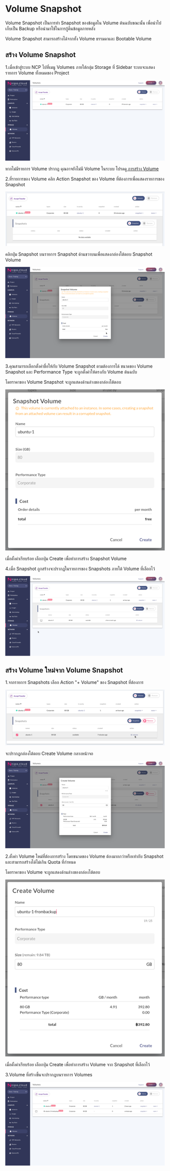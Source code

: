 # Volume Snapshot

Volume Snapshot เป็นการทำ Snapshot ของข้อมูลใน Volume ต้นฉบับขณะนั้น เพื่อนำไปเก็บเป็น Backup หรือนำมาใช้ในการกู้คืนข้อมูลภายหลัง

Volume Snapshot สามารถสร้างได้จากทั้ง Volume ธรรมดาและ Bootable Volume

## สร้าง Volume Snapshot

1.เมื่อเข้าสู่ระบบ NCP ไปที่เมนู Volumes ภายใต้กลุ่ม Storage ที่ Sidebar ระบบจะแสดงรายการ Volume ทั้งหมดของ Project

![](../.gitbook/assets/ncp-vol-snapshot-1.png)

หากไม่มีรายการ Volume ปรากฎ คุณอาจยังไม่มี Volume ในระบบ โปรดดู[ ](volumes-management.md#create-volume)[การสร้าง Volume](volumes-management.md#create-volume)

2.ที่รายการของ Volume คลิก Action Snapshot ของ Volume ที่ต้องการเพื่อแสดงรายการของ Snapshot

![](../.gitbook/assets/ncp-vol-snapshot-2.png)

คลิกปุ่ม Snapshot บนรายการ Snapshot ด้านขวาบนเพื่อแสดงกล่องโต้ตอบ Snapshot Volume

![](../.gitbook/assets/ncp-vol-snapshot-4.png)

3.คุณสามารถเลือกตั้งค่าชื่อให้กับ Volume Snapshot ตามต้องการได้ ขนาดของ Volume Snapshot และ Performance Type จะถูกตั้งค่าให้ตรงกับ Volume ต้นฉบับ

โดยราคาของ Volume Snapshot จะถูกแสดงด้านล่างของกล่องโต้ตอบ

![](../.gitbook/assets/ncp-vol-snapshot-5.png)

เมื่อตั้งค่าเรียบร้อย เลือกปุ่ม Create เพื่อทำการสร้าง Snapshot Volume

4.เมื่อ Snapshot ถูกสร้างจะปรากฎในรายการของ Snapshots ภายใต้ Volume ที่เลือกไว้

![](../.gitbook/assets/ncp-vol-snapshot-6.png)

## สร้าง Volume ใหม่จาก Volume Snapshot

1.จากรายการ Snapshots เลือก Action "+ Volume" ของ Snapshot ที่ต้องการ

![](../.gitbook/assets/ncp-vol-snapshot-7.png)

จะปรากฎกล่องโต้ตอบ Create Volume กลางหน้าจอ

![](../.gitbook/assets/ncp-vol-snapshot-9.png)

2.ตั้งค่า Volume ใหม่ที่ต้องการสร้าง โดยขนาดของ Volume ต้องมากกว่าหรือเท่ากับ Snapshot และสามารถสร้างได้ไม่เกิน Quota ที่กำหนด

โดยราคาของ Volume จะถูกแสดงด้านล่างของกล่องโต้ตอบ

![](../.gitbook/assets/ncp-vol-snapshot-10.png)

เมื่อตั้งค่าเรียบร้อย เลือกปุ่ม Create เพื่อทำการสร้าง Volume จาก Snapshot ที่เลือกไว้

3.Volume ที่สร้างขึ้นจะปรากฎบนรายการ Volumes

![](../.gitbook/assets/ncp-vol-snapshot-11.png)

